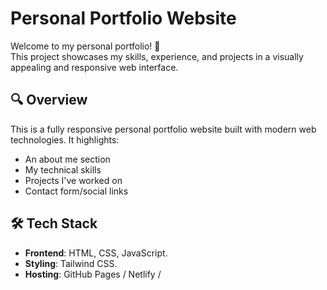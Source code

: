 # Personal Portfolio Website

Welcome to my personal portfolio! 🚀  
This project showcases my skills, experience, and projects in a visually appealing and responsive web interface.

## 🔍 Overview

This is a fully responsive personal portfolio website built with modern web technologies. It highlights:
- An about me section
- My technical skills
- Projects I've worked on
- Contact form/social links

## 🛠️ Tech Stack

- **Frontend**: HTML, CSS, JavaScript.
- **Styling**: Tailwind CSS.
- **Hosting**: GitHub Pages / Netlify /


